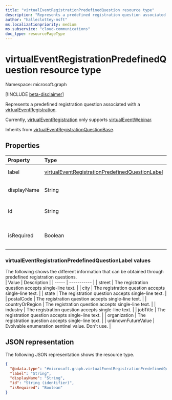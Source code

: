 ```yaml
---
title: "virtualEventRegistrationPredefinedQuestion resource type"
description: "Represents a predefined registration question associated with a virtual event."
author: "halleclottey-msft"
ms.localizationpriority: medium
ms.subservice: "cloud-communications"
doc_type: resourcePageType
---
```


# virtualEventRegistrationPredefinedQuestion resource type

Namespace: microsoft.graph

[!INCLUDE [beta-disclaimer](../../includes/beta-disclaimer.md)]

Represents a predefined registration question associated with a [virtualEventRegistration](../resources/virtualeventregistration.md).

Currently, [virtualEventRegistration](../resources/virtualeventregistration.md) only supports [virtualEventWebinar](../resources/virtualeventwebinar.md). 

Inherits from [virtualEventRegistrationQuestionBase](../resources/virtualeventregistrationquestionbase.md).

## Properties

|Property|Type|Description|
|:---|:---|:---|
|label|[virtualEventRegistrationPredefinedQuestionLabel](#virtualeventregistrationpredefinedquestionlabel-values)|Label of the predefined registration question.|
|displayName|String|Display name of the registration question. Inherited from [virtualEventRegistrationQuestionBase](../resources/virtualeventregistrationquestionbase.md).|
|id|String|Unique identifier of the registration question. Inherited from [virtualEventRegistrationQuestionBase](../resources/virtualeventregistrationquestionbase.md).|
|isRequired|Boolean| Indicates whether the question is required to answer. Default value is `false`. Inherited from [virtualEventRegistrationQuestionBase](../resources/virtualeventregistrationquestionbase.md).|

### virtualEventRegistrationPredefinedQuestionLabel values

The following shows the different information that can be obtained through predefined registration questions.  
| Value | Description |
| ----- | ----------- |
| street | The registration question accepts single-line text. |
| city | The registration question accepts single-line text. |
| state | The registration question accepts single-line text. |
| postalCode | The registration question accepts single-line text. |
| countryOrRegion | The registration question accepts single-line text. |
| industry | The registration question accepts single-line text. |
| jobTitle | The registration question accepts single-line text. |
| organization | The registration question accepts single-line text. |
| unknownFutureValue | Evolvable enumeration sentinel value. Don't use. |

## JSON representation

The following JSON representation shows the resource type.
<!-- {
  "blockType": "resource",
  "keyProperty": "id",
  "@odata.type": "microsoft.graph.virtualEventRegistrationPredefinedQuestion",
  "baseType": "microsoft.graph.virtualEventRegistrationQuestionBase",
  "openType": false
}
-->
``` json
{
  "@odata.type": "#microsoft.graph.virtualEventRegistrationPredefinedQuestion",
  "label": "String",
  "displayName": "String",  
  "id": "String (identifier)",
  "isRequired": "Boolean"
}
```
